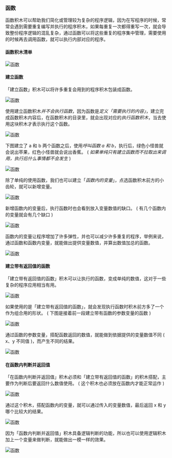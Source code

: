 ### 函数

函数积木可以帮助我们简化或管理较为复杂的程序逻辑，因为在写程序的时候，常常会遇到需要重复编写并执行的程序积木，如果每重复一次都得重写一次，就会导致整份程序逻辑的混乱复杂，通过函数可以将这些重复的程序集中管理，需要使用的时候再去调用函数，就可以执行内部对应的程序。

#### 函数积木清单

![函数](function/function-01.jpg)

#### 建立函数

「建立函数」积木可以将许多重复会用到的程序积木包装成函数。

![函数](function/function-03.jpg)

使用建立函数积木*并不会执行函数*，因为函数是*定义「需要执行的内容」*，建立完成函数积木内容后，在函数积木的目录里，就会出现对应的*执行函数积木*，当去使用这块积木才表示执行这个函数。

![函数](function/function-02.jpg)

下图建立了 a 和 b 两个函数之后，使用*呼叫函数 a 和 b*，执行后，绿色小怪兽就会说出苹果，红色小怪兽就会说出香蕉。 ( *如果单纯只有建立函数而不拉取出来调用，执行后什么事情都不会发生* )

![函数](function/function-05.jpg)

除了单纯的使用函数，我们也可以建立「*函数内的变量*」，点选函数积木前方的小齿轮，就可以新增变量。

![函数](function/function-06.gif)

新增函数内的变量后，执行函数时也会看到放入变量数值的缺口。 ( 有几个函数内的变量就会有几个缺口 )

![函数](function/function-07.jpg)

函数内的变量让程序增加了许多弹性，并也可以减少许多重复的程序，举例来说，通过函数和函数内变量，就能做出提供变量数值，并算出数值加总的函数。

![函数](function/function-08.jpg)

#### 建立带有返回值的函数

「建立带有返回值的函数」积木可以让执行的函数，变成单纯的数值，这对于一些复杂的程序应用相当有用。

![函数](function/function-09.jpg)

如果使用的是「建立带有返回值的函数」，就会发现执行函数时积木前方多了一个作为组合用的形状。 ( 下图是接着前一段建立带有函数的参数变量的函数 )

![函数](function/function-10.jpg)

通过函数的参数变量，搭配函数返回的数值，就能做到依据提供的变量数值不同 ( x、y 不同值 )，而产生不同的结果。

![函数](function/function-11.jpg)

#### 在函数内判断并返回值

「在函数内判断并返回值」积木必须和「建立带有返回值的函数」的积木搭配，主要作为判断后要返回什么数值使用。 ( 这个积木也必须放在函数内才能正常运作 )

![函数](function/function-12.jpg)

通过这个积木，搭配函数内的变量，就可以通过传入的变量数值，最后返回 x 和 y 哪个比较大的结果。

![函数](function/function-13.jpg)

因为「函数内判断并返回值」积木具备逻辑判断的功能，所以也可以使用逻辑积木加上一个变量来做判断，就能做出一模一样的效果。

![函数](function/function-14.jpg)